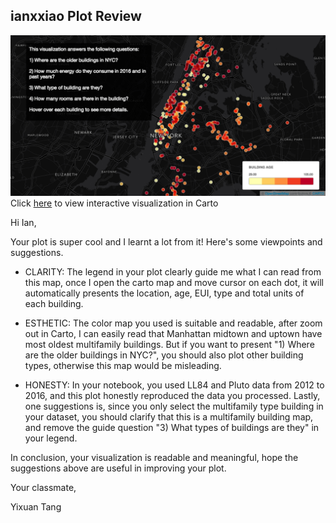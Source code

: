 ## ianxxiao Plot Review


![Alt text](xiao's_plot.png)
Click [here](https://ianxxiao.carto.com/viz/0d56359f-68ec-4e61-ae6e-1ae8a8c9ee7e/public_map) to view interactive visualization in Carto



Hi Ian,

Your plot is super cool and I learnt a lot from it! Here's some viewpoints and suggestions.

* CLARITY: 
The legend in your plot clearly guide me what I can read from this map, once I open the carto map and move cursor on each dot, it will automatically presents the location, age, EUI, type and total units of each building.

* ESTHETIC: 
The color map you used is suitable and readable, after zoom out in Carto, I can easily read that Manhattan midtown and uptown have most oldest multifamily buildings. But if you want to present "1) Where are the older buildings in NYC?", you should also plot other building types, otherwise this map would be misleading.

* HONESTY: 
In your notebook, you used LL84 and Pluto data from 2012 to 2016, and this plot honestly reproduced the data you processed.
Lastly, one suggestions is, since you only select the multifamily type building in your dataset, you should clarify that this is a multifamily building map, and remove the guide question "3) What types of buildings are they" in your legend.

In conclusion, your visualization is readable and meaningful, hope the suggestions above are useful in improving your plot.

Your classmate,

Yixuan Tang
